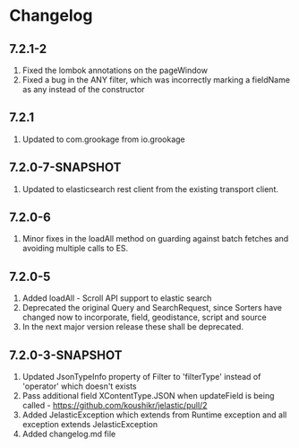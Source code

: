 # Changelog

## 7.2.1-2
1. Fixed the lombok annotations on the pageWindow
2. Fixed a bug in the ANY filter, which was incorrectly marking a fieldName as any instead of the constructor

## 7.2.1
1. Updated to com.grookage from io.grookage

## 7.2.0-7-SNAPSHOT
1. Updated to elasticsearch rest client from the existing transport client.

## 7.2.0-6
1. Minor fixes in the loadAll method on guarding against batch fetches and avoiding multiple calls to ES. 

## 7.2.0-5
1. Added loadAll - Scroll API support to elastic search
2. Deprecated the original Query and SearchRequest, since Sorters have changed now to incorporate, field, geodistance, script and source
3. In the next major version release these shall be deprecated.

##  7.2.0-3-SNAPSHOT
1. Updated JsonTypeInfo property of Filter to 'filterType' instead of 'operator' which doesn't exists
2. Pass additional field XContentType.JSON when updateField is being called -  https://github.com/koushikr/jelastic/pull/2
3. Added JelasticException which extends from Runtime exception and all exception extends JelasticException
4. Added changelog.md file




